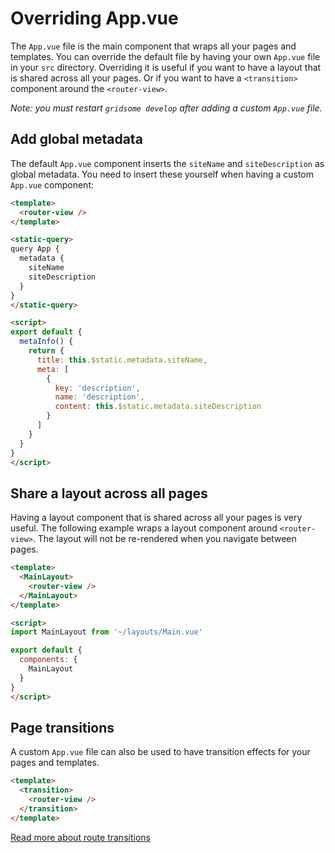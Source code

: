 # Overriding App.vue

The `App.vue` file is the main component that wraps all your pages and templates. You can override the default file by having your own `App.vue` file in your `src` directory. Overriding it is useful if you want to have a layout that is shared across all your pages. Or if you want to have a `<transition>` component around the `<router-view>`.

*Note: you must restart `gridsome develop` after adding a custom `App.vue` file.*

## Add global metadata

The default `App.vue` component inserts the `siteName` and `siteDescription` as global metadata. You need to insert these yourself when having a custom `App.vue` component:

```html
<template>
  <router-view />
</template>

<static-query>
query App {
  metadata {
    siteName
    siteDescription
  }
}
</static-query>

<script>
export default {
  metaInfo() {
    return {
      title: this.$static.metadata.siteName,
      meta: [
        {
          key: 'description',
          name: 'description',
          content: this.$static.metadata.siteDescription
        }
      ]
    }
  }
}
</script>
```

## Share a layout across all pages

Having a layout component that is shared across all your pages is very useful. The following example wraps a layout component around `<router-view>`. The layout will not be re-rendered when you navigate between pages.

```html
<template>
  <MainLayout>
    <router-view />
  </MainLayout>
</template>

<script>
import MainLayout from '~/layouts/Main.vue'

export default {
  components: {
    MainLayout
  }
}
</script>
```

## Page transitions

A custom `App.vue` file can also be used to have transition effects for your pages and templates.

```html
<template>
  <transition>
    <router-view />
  </transition>
</template>
```

[Read more about route transitions](https://router.vuejs.org/guide/advanced/transitions.html)
